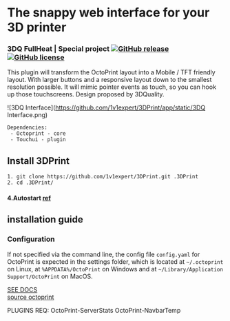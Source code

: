 # The snappy web interface for your 3D printer
### 3DQ FullHeat | Special project [![GitHub release](https://img.shields.io/badge/release-v0.1.1-blue.svg)](https://github.com/1v1expert/3DPrint/releases) [![GitHub license](https://img.shields.io/github/license/1v1expert/3DPrint.svg?style=plastic)](https://github.com/1v1expert/3DPrint/blob/master/LICENSE)
This plugin will transform the OctoPrint layout into a Mobile / TFT friendly layout. With larger buttons and a responsive layout down to the smallest resolution possible. It will mimic pointer events as touch, so you can hook up those touchscreens. Design proposed by 3DQuality.

![3DQ Interface](https://github.com/1v1expert/3DPrint/app/static/3DQ Interface.png)
````
Dependencies:
 - Octoprint - core
 - Touchui - plugin
````

## Install 3DPrint
````
1. git clone https://github.com/1v1expert/3DPrint.git .3DPrint
2. cd .3DPrint/

````

#### 4.Autostart [ref](https://github.com/BillyBlaze/OctoPrint-TouchUI-autostart)


## installation guide
### Configuration

If not specified via the command line, the config file `config.yaml` for OctoPrint is expected in the settings folder,
which is located at `~/.octoprint` on Linux, at `%APPDATA%/OctoPrint` on Windows and
at `~/Library/Application Support/OctoPrint` on MacOS.

[SEE DOCS](http://docs.octoprint.org/en/master/)\
[source octoprint](https://github.com/foosel/OctoPrint)


PLUGINS REQ:
OctoPrint-ServerStats
OctoPrint-NavbarTemp

